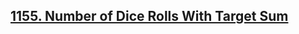 ## [1155. Number of Dice Rolls With Target Sum](https://leetcode.com/problems/number-of-dice-rolls-with-target-sum/)
